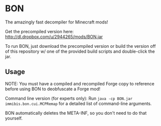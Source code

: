 # BON
The amazingly fast decompiler for Minecraft mods!

Get the precompiled version here: http://dl.dropbox.com/u/2944265/mods/BON.jar

To run BON, just download the precompiled version or build the version off of this repository w/ one of the provided build scripts and double-click the jar.

## Usage
NOTE: You must have a compiled and recompiled Forge copy to reference before using BON to deobfuscate a Forge mod!

Command line version (for experts only):
	Run `java -cp BON.jar immibis.bon.cui.MCPRemap` for a detailed list of command-line arguments.

BON automatically deletes the META-INF, so you don't need to do that yourself.
